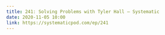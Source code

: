 ```yaml
---
title: 241: Solving Problems with Tyler Hall – Systematic
date: 2020-11-05 10:00
link: https://systematicpod.com/ep/241
---
```

